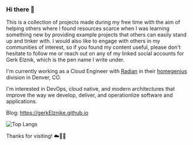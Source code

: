 ### Hi there 👋

This is a collection of projects made during my free time with the aim of helping others where I found resources scarce when I was learning something new by providing example projects that others can easily stand up and tinker with.  I would also like to engage with others in my communities of interest, so if you found my content useful, please don't hesitate to follow me or reach out on any of my linked social accounts for Gerk Elznik, which is the pen name I write under.

I'm currently working as a Cloud Engineer with [Radian](https://www.radian.com) in their [homegenius](https://homegenius.com) division in Denver, CO.

I'm interested in DevOps, cloud native, and modern architectures that improve the way we develop, deliver, and operationlize software and applications.

Blog: https://gerkElznike.github.io

![Top Langs](https://github-readme-stats.vercel.app/api/top-langs/?username=gerkElznik&theme=cobalt2&custom_title=Gerk%20Elznik's%20Top%20Langs)

Thanks for visiting!  ☁️🤙💪

<!---
gerkElznik/gerkElznik is a ✨ special ✨ repository because its `README.md` (this file) appears on your GitHub profile.
You can click the Preview link to take a look at your changes.

- 👋 Hi, I’m @gerkElznik
- 👀 I’m interested in ...
- 🌱 I’m currently learning ...
- 💞️ I’m looking to collaborate on ...
- 📫 How to reach me ...
--->
